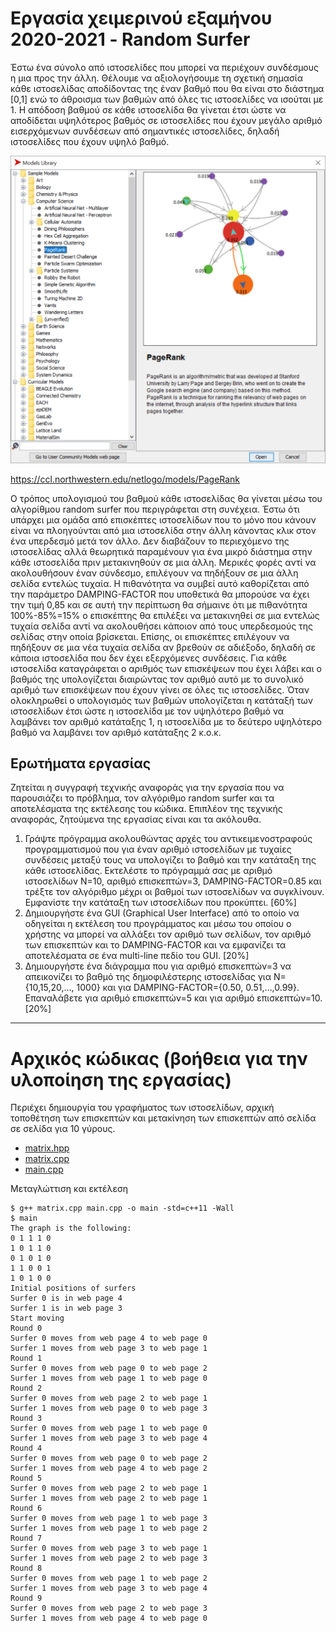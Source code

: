 # Εργασία χειμερινού εξαμήνου 2020-2021 - Random Surfer

Έστω ένα σύνολο από ιστοσελίδες που μπορεί να περιέχουν συνδέσμους η μια προς την άλλη. Θέλουμε να αξιολογήσουμε τη σχετική σημασία κάθε ιστοσελίδας αποδίδοντας της έναν βαθμό που θα είναι στο διάστημα [0,1] ενώ το άθροισμα των βαθμών από όλες τις ιστοσελίδες να ισούται με 1. Η απόδοση βαθμού σε κάθε ιστοσελίδα θα γίνεται έτσι ώστε να αποδίδεται υψηλότερος βαθμός σε ιστοσελίδες που έχουν μεγάλο αριθμό εισερχόμενων συνδέσεων από σημαντικές ιστοσελίδες, δηλαδή ιστοσελίδες που έχουν υψηλό βαθμό. 

![](pagerank.PNG)

<https://ccl.northwestern.edu/netlogo/models/PageRank>

Ο τρόπος υπολογισμού του βαθμού κάθε ιστοσελίδας θα γίνεται μέσω του αλγορίθμου random surfer που περιγράφεται στη συνέχεια. Έστω ότι υπάρχει μια ομάδα από επισκέπτες ιστοσελίδων που το μόνο που κάνουν είναι να πλοηγούνται από μια ιστοσελίδα στην άλλη κάνοντας κλικ στον ένα υπερδεσμό μετά τον άλλο. Δεν διαβάζουν το περιεχόμενο της ιστοσελίδας αλλά θεωρητικά παραμένουν για ένα μικρό διάστημα στην κάθε ιστοσελίδα πριν μετακινηθούν σε μια άλλη. Μερικές φορές αντί να ακολουθήσουν έναν σύνδεσμο, επιλέγουν να πηδήξουν σε μια άλλη σελίδα εντελώς τυχαία. Η πιθανότητα να συμβεί αυτό καθορίζεται από την παράμετρο DAMPING-FACTOR που υποθετικά θα μπορούσε να έχει την τιμή 0,85 και σε αυτή την περίπτωση θα σήμαινε ότι με πιθανότητα 100%-85%=15% ο επισκέπτης θα επιλέξει να μετακινηθεί σε μια εντελώς τυχαία σελίδα αντί να ακολουθήσει κάποιον από τους υπερδεσμούς της σελίδας στην οποία βρίσκεται. Επίσης, οι επισκέπτες επιλέγουν να πηδήξουν σε μια νέα τυχαία σελίδα αν βρεθούν σε αδιέξοδο, δηλαδή σε κάποια ιστοσελίδα που δεν έχει εξερχόμενες συνδέσεις. Για κάθε ιστοσελίδα καταγράφεται ο αριθμός των επισκέψεων που έχει λάβει και ο βαθμός της υπολογίζεται διαιρώντας τον αριθμό αυτό με το συνολικό αριθμό των επισκέψεων που έχουν γίνει σε όλες τις ιστοσελίδες. Όταν ολοκληρωθεί ο υπολογισμός των βαθμών υπολογίζεται η κατάταξή των ιστοσελίδων έτσι ώστε η ιστοσελίδα με τον υψηλότερο βαθμό να λαμβάνει τον αριθμό κατάταξης 1, η ιστοσελίδα με το δεύτερο υψηλότερο βαθμό να λαμβάνει τον αριθμό κατάταξης 2 κ.ο.κ. 

## Ερωτήματα εργασίας

Ζητείται η συγγραφή τεχνικής αναφοράς για την εργασία που να παρουσιάζει το πρόβλημα, τον αλγόριθμο random surfer και τα αποτελέσματα της εκτέλεσης του κώδικα. Επιπλέον της τεχνικής αναφοράς, ζητούμενα της εργασίας είναι και τα ακόλουθα.
1. Γράψτε πρόγραμμα ακολουθώντας αρχές του αντικειμενοστραφούς προγραμματισμού που για έναν αριθμό ιστοσελίδων με τυχαίες συνδέσεις μεταξύ τους να υπολογίζει το βαθμό και την κατάταξη της κάθε ιστοσελίδας. Εκτελέστε το πρόγραμμά σας με αριθμό ιστοσελίδων Ν=10, αριθμό επισκεπτών=3, DAMPING-FACTOR=0.85 και τρέξτε τον αλγόριθμο μέχρι οι βαθμοί των ιστοσελίδων να συγκλίνουν. Εμφανίστε την κατάταξη των ιστοσελίδων που προκύπτει. [60%]
2. Δημιουργήστε ένα GUI (Graphical User Interface) από το οποίο να οδηγείται η εκτέλεση του προγράμματος και μέσω του οποίου ο χρήστης να μπορεί να αλλάξει τον αριθμό των σελίδων, τον αριθμό των επισκεπτών και το DAMPING-FACTOR και να εμφανίζει τα αποτελέσματα σε ένα multi-line πεδίο του GUI. [20%]
3. Δημιουργήστε ένα διάγραμμα που για αριθμό επισκεπτών=3 να απεικονίζει το βαθμό της δημοφιλέστερης ιστοσελίδας για N={10,15,20,…, 1000} και για DAMPING-FACTOR={0.50, 0.51,…,0.99}. Επαναλάβετε για αριθμό επισκεπτών=5 και για αριθμό επισκεπτών=10. [20%]

---

# Αρχικός κώδικας (βοήθεια για την υλοποίηση της εργασίας)

Περιέχει δημιουργία του γραφήματος των ιστοσελίδων, αρχική τοποθέτηση των επισκεπτών και μετακίνηση των επισκεπτών από σελίδα σε σελίδα για 10 γύρους.

* [matrix.hpp](./matrix.hpp)
* [matrix.cpp](./matrix.cpp)
* [main.cpp](./main.cpp)

Μεταγλώττιση και εκτέλεση

    $ g++ matrix.cpp main.cpp -o main -std=c++11 -Wall
    $ main
    The graph is the following:                 
    0 1 1 1 0                                  
    1 0 1 1 0                                  
    0 1 0 1 0                                  
    1 1 0 0 1                                  
    1 0 1 0 0
    Initial positions of surfers                           
    Surfer 0 is in web page 4                   
    Surfer 1 is in web page 3
    Start moving                   
    Round 0                                     
    Surfer 0 moves from web page 4 to web page 0
    Surfer 1 moves from web page 3 to web page 1
    Round 1                                     
    Surfer 0 moves from web page 0 to web page 2
    Surfer 1 moves from web page 1 to web page 0
    Round 2                                     
    Surfer 0 moves from web page 2 to web page 1
    Surfer 1 moves from web page 0 to web page 3
    Round 3                                     
    Surfer 0 moves from web page 1 to web page 0
    Surfer 1 moves from web page 3 to web page 4
    Round 4                                     
    Surfer 0 moves from web page 0 to web page 2
    Surfer 1 moves from web page 4 to web page 2
    Round 5                                     
    Surfer 0 moves from web page 2 to web page 1
    Surfer 1 moves from web page 2 to web page 1
    Round 6                                     
    Surfer 0 moves from web page 1 to web page 3
    Surfer 1 moves from web page 1 to web page 2
    Round 7                                     
    Surfer 0 moves from web page 3 to web page 1
    Surfer 1 moves from web page 2 to web page 3
    Round 8                                     
    Surfer 0 moves from web page 1 to web page 2
    Surfer 1 moves from web page 3 to web page 4
    Round 9                                     
    Surfer 0 moves from web page 2 to web page 3
    Surfer 1 moves from web page 4 to web page 0
